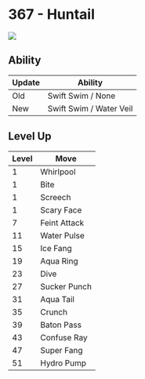 # 367 - Huntail
![][367]

## Ability

Update | Ability
---    | ---
Old    | Swift Swim / None
New    | Swift Swim / Water Veil

## Level Up

Level | Move
---   | ---
  1   | Whirlpool
  1   | Bite
  1   | Screech
  1   | Scary Face
  7   | Feint Attack
 11   | Water Pulse
 15   | Ice Fang
 19   | Aqua Ring
 23   | Dive
 27   | Sucker Punch
 31   | Aqua Tail
 35   | Crunch
 39   | Baton Pass
 43   | Confuse Ray
 47   | Super Fang
 51   | Hydro Pump

[367]: ../img/pokemon/367.png
